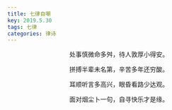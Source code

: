 ```yaml
---
title: 七律自嘲
key: 2019.5.30
tags: 七律
categories: 律诗
---
```


<p align="center">处事慎微命多舛，待人敦厚小得安。
</p>
<p align="center">拼搏半辈未名第，辛苦多年还穷酸。
</p>
<p align="center">耳顺听言多高兴，眼昏看路少达观。
</p>
<p align="center">面对烟尘卜一句，自寻快乐才是缘。
</p>
<p align="center"></br>
</p>

